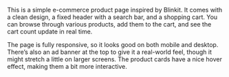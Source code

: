 This is a simple e-commerce product page inspired by Blinkit. It comes with a clean design, a fixed header with a search bar, and a shopping cart. You can browse through various products, add them to the cart, and see the cart count update in real time.

The page is fully responsive, so it looks good on both mobile and desktop. There’s also an ad banner at the top to give it a real-world feel, though it might stretch a little on larger screens. The product cards have a nice hover effect, making them a bit more interactive.
